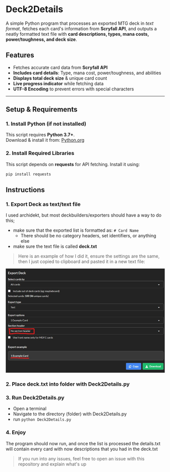 # Deck2Details

A simple Python program that processes an exported MTG deck in *text format*, fetches each card's information from **Scryfall API**, and outputs a neatly formatted text file with **card descriptions, types, mana costs, power/toughness, and deck size**.

## Features
- Fetches accurate card data from **Scryfall API**  
- **Includes card details**: Type, mana cost, power/toughness, and abilities  
- **Displays total deck size** & unique card count  
- **Live progress indicator** while fetching data  
- **UTF-8 Encoding** to prevent errors with special characters  

---

## **Setup & Requirements**

### 1. Install Python (if not installed)
This script requires **Python 3.7+**.  
Download & install it from: [Python.org](https://www.python.org/downloads/)

### 2. Install Required Libraries
This script depends on **requests** for API fetching. Install it using:

```sh
pip install requests
```

## Instructions

### 1. Export Deck as text/text file

I used archidekt, but most deckbuilders/exporters should have a way to do this;
- make sure that the exported list is formatted as: ``` # Card Name ```
    - There should be no category headers, set identifiers, or anything else
- make sure the text file is called **deck.txt**
  
> Here is an example of how I did it, ensure the settings are the same, then I just copied to clipboard and pasted it in a new text file:

![Image of example](/Example.jpg)

### 2. Place deck.txt into folder with Deck2Details.py

### 3. Run Deck2Details.py

- Open a terminal
- Navigate to the directory (folder) with Deck2Details.py
- run ```python Deck2Details.py```

### 4. Enjoy
The program should now run, and once the list is processed the details.txt will contain every card with now descriptions that you had in the deck.txt

> If you run into any issues, feel free to open an issue with this repository and explain what's up